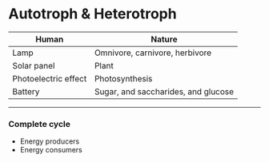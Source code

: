 # Autotroph & Heterotroph

| Human                | Nature                         |
|----------------------|--------------------------------|
| Lamp                 | Omnivore, carnivore, herbivore |
| Solar panel          | Plant                          |
| Photoelectric effect | Photosynthesis                 |
| Battery              | Sugar, and saccharides, and glucose         |

***

### Complete cycle
- Energy producers
- Energy consumers